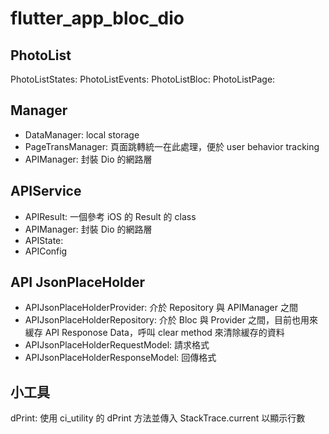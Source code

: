 # flutter_app_bloc_dio

## PhotoList
PhotoListStates:
PhotoListEvents:
PhotoListBloc: 
PhotoListPage: 

## Manager
- DataManager: local storage
- PageTransManager: 頁面跳轉統一在此處理，便於 user behavior tracking
- APIManager: 封裝 Dio 的網路層

## APIService
- APIResult: 一個參考 iOS 的 Result 的 class
- APIManager: 封裝 Dio 的網路層
- APIState:
- APIConfig

## API JsonPlaceHolder
- APIJsonPlaceHolderProvider: 介於 Repository 與 APIManager 之間
- APIJsonPlaceHolderRepository: 介於 Bloc 與 Provider 之間，目前也用來緩存 API Responose Data，呼叫 clear method 來清除緩存的資料
- APIJsonPlaceHolderRequestModel: 請求格式
- APIJsonPlaceHolderResponseModel: 回傳格式

## 小工具
dPrint: 使用 ci_utility 的 dPrint 方法並傳入 StackTrace.current 以顯示行數

